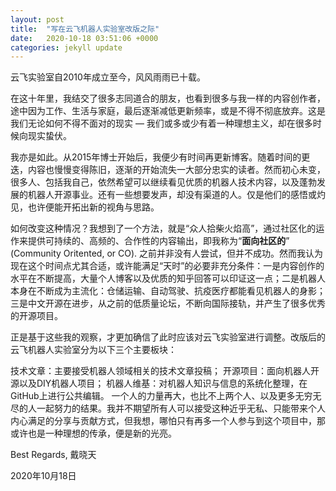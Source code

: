 ```yaml
---
layout: post
title:  "写在云飞机器人实验室改版之际"
date:   2020-10-18 03:51:06 +0000
categories: jekyll update
---
```


云飞实验室自2010年成立至今，风风雨雨已十载。

在这十年里，我结交了很多志同道合的朋友，也看到很多与我一样的内容创作者，途中因为工作、生活与家庭，最后逐渐减低更新频率，或是不得不彻底放弃。这是我们无论如何不得不面对的现实 — 我们或多或少有着一种理想主义，却在很多时候向现实蛰伏。

我亦是如此。从2015年博士开始后，我便少有时间再更新博客。随着时间的更迭，内容也慢慢变得陈旧，逐渐的开始流失一大部分忠实的读者。然而初心未变，很多人、包括我自己，依然希望可以继续看见优质的机器人技术内容，以及蓬勃发展的机器人开源事业。还有一些想要发声，却没有渠道的人。仅是他们的感悟或灼见，也许便能开拓出新的视角与思路。

如何改变这种情况？我想到了一个方法，就是“众人拾柴火焰高”，通过社区化的运作来提供可持续的、高频的、合作性的内容输出，即我称为“**面向社区的**” (Community Oritented, or CO). 之前并非没有人尝试，但并不成功。然而我认为现在这个时间点尤其合适，或许能满足“天时”的必要非充分条件：一是内容创作的水平在不断提高，大量个人博客以及优质的知乎回答可以印证这一点；二是机器人本身在不断成为主流化：仓储运输、自动驾驶、抗疫医疗都能看见机器人的身影；三是中文开源在进步，从之前的低质量论坛，不断向国际接轨，并产生了很多优秀的开源项目。

正是基于这些我的观察，才更加确信了此时应该对云飞实验室进行调整。改版后的云飞机器人实验室分为以下三个主要板块：

技术文章：主要接受机器人领域相关的技术文章投稿；
开源项目：面向机器人开源以及DIY机器人项目；
机器人维基：对机器人知识与信息的系统化整理，在GitHub上进行公共编辑。
一个人的力量再大，也比不上两个人、以及更多无穷无尽的人一起努力的结果。我并不期望所有人可以接受这种近乎无私、只能带来个人内心满足的分享与贡献方式，但我想，哪怕只有再多一个人参与到这个项目中，那或许也是一种理想的传承，便是新的光亮。

Best Regards,
戴晓天

2020年10月18日

